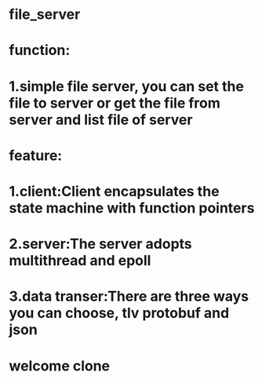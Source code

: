 # file_server
# function: 
# 1.simple file server, you can set the file to server or get the file from server and list file of server
# feature:
# 1.client:Client encapsulates the state machine with function pointers
# 2.server:The server adopts multithread and epoll
# 3.data transer:There are three ways you can choose, tlv protobuf and json
# welcome clone
